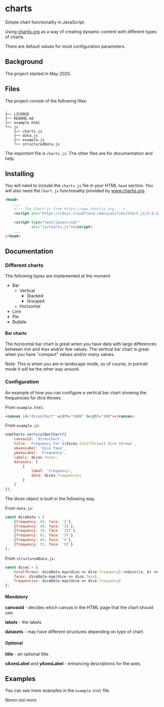 # charts

Simple chart functionality in JavaScript.

Using [chartjs.org](https://www.chartjs.org) as a way of creating dynamic content with different types of charts.

There are default values for most configuration parameters.




## Background

The project started in May 2020.


## Files

The project consist of the following files:

```
.
├── LICENSE
├── README.md
├── example.html
└── js
    ├── charts.js
    ├── data.js
    ├── example.js
    └── structuredData.js
```

The *important* file is `charts.js`. The other files are for documentation and help.



## Installing

You will need to include the `charts.js` file in your HTML `head` section. You will also need the `Chart.js` functionality provided by www.chartjs.org.

```html
<head>
    ...
    <!-- The Chart.js from https://www.chartjs.org. -->
    <script src="https://cdnjs.cloudflare.com/ajax/libs/Chart.js/2.9.3/Chart.min.js"></script>

    <script type="text/javascript"
            src="js/charts.js"></script>
    ...
</head>
```


## Documentation








### Different charts

The following types are implemented at the moment:
- Bar
  - Vertical
    - Stacked
    - Grouped
  - Horizontal
- Line
- Pie
- Bubble



#### Bar charts

The horizontal bar chart is great when you have data with large differences between min and max and/or few values. The vertical bar chart is great when you have "compact" values and/or many values.

Note: This is when you are in landscape mode, so of course, in portrait mode it will be the other way around.



### Configuration

An example of how you can configure a vertical bar chart showing the frequencies for dice throws.

From `example.html`:

```html
<canvas id="dicesChart" width="1600" height="200"></canvas>
```

From `example.js`:

```javascript
nnmCharts.verticalBarChart({
    canvasId: 'dicesChart',
    title: `Frequency for ${dices.totalThrows} dice throws`,
    xAxesLabel: 'Dice face',
    yAxesLabel: 'Frequency',
    labels: dices.faces,
    datasets: [
        {
            label: 'Frequency',
            data: dices.frequencies
        }
    ]
});
```

The dices object is built in the following way.

From `data.js`:

```javascript
const diceData = [
    {frequency: 56, face: 'I'},
    {frequency: 49, face: 'II'},
    {frequency: 39, face: 'III'},
    {frequency: 61, face: 'IV'},
    {frequency: 44, face: 'V'},
    {frequency: 51, face: 'VI'}
];
```

From `structuredData.js`:

```javascript
const dices = {
    totalThrows: diceData.map(dice => dice.frequency).reduce((a, b) => a + b, 0),
    faces: diceData.map(dice => dice.face),
    frequencies: diceData.map(dice => dice.frequency)
};
```




#### Mandatory

**canvasId** - decides which canvas in the HTML page that the chart should use.

**labels** - the labels

**datasets** - may have different structures depending on type of chart.
 


#### Optional

**title** - an optional title.

**xAxesLabel** and **yAxesLabel** - enhancing descriptions for the axes.


## Examples

You can see more examples in the `example.html` file.














*Nemo nisi mors*